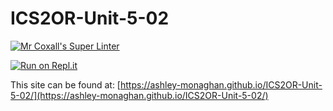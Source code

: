 # ICS2OR-Unit-5-02

[![Mr Coxall's Super Linter](https://github.com/ashley-monaghan/ICS2OR-Unit-5-02/workflows/Mr%20Coxall's%20Super%20Linter/badge.svg)](https://github.com/ashley-monaghan/ICS2OR-Unit-5-02/actions)

[![Run on Repl.it](https://repl.it/badge/github/ashley-monaghan/ICS2OR-Unit-5-02)](https://repl.it/github/ashley-monaghan/ICS2OR-Unit-5-02)

This site can be found at: [https://ashley-monaghan.github.io/ICS2OR-Unit-5-02/](https://ashley-monaghan.github.io/ICS2OR-Unit-5-02/)
